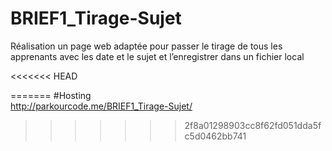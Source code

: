 # BRIEF1_Tirage-Sujet
Réalisation un page web adaptée pour passer le tirage de tous les apprenants avec les date et le sujet et l’enregistrer dans un fichier local

<<<<<<< HEAD


=======
#Hosting  
http://parkourcode.me/BRIEF1_Tirage-Sujet/
>>>>>>> 2f8a01298903cc8f62fd051dda5fc5d0462bb741

